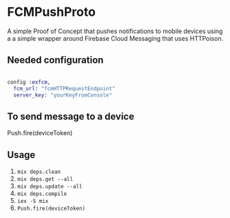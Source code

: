 # FCMPushProto
A simple Proof of Concept that pushes notifications to mobile devices using a
a simple wrapper around Firebase Cloud Messaging that uses HTTPoison.

## Needed configuration

```elixir

config :exfcm,
  fcm_url: "fcmHTTPRequestEndpoint"
  server_key: "yourKeyFromConsole"

```

## To send message to a device
Push.fire(deviceToken)

## Usage

  1. `mix deps.clean`
  2. `mix deps.get --all`
  3. `mix deps.update --all`  
  4. `mix deps.compile`
  5. `iex -S mix`
  6. `Push.fire(deviceToken)`
